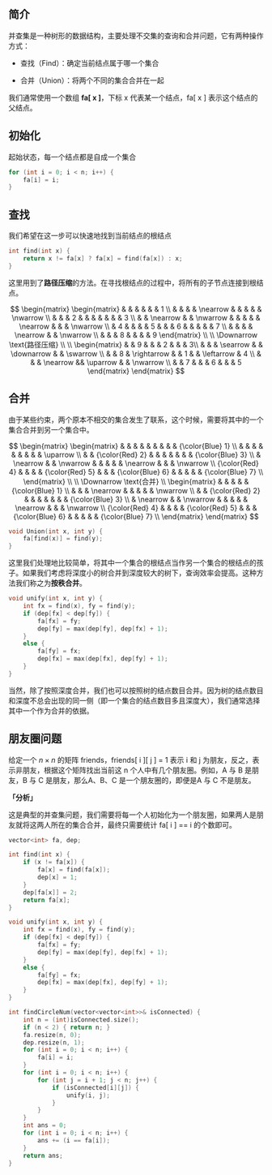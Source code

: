 ## 简介
并查集是一种树形的数据结构，主要处理不交集的查询和合并问题，它有两种操作方式：

* 查找（Find）：确定当前结点属于哪一个集合

* 合并（Union）：将两个不同的集合合并在一起

我们通常使用一个数组 **fa[ x ]**，下标 x 代表某一个结点，fa[ x ] 表示这个结点的父结点。

## 初始化
起始状态，每一个结点都是自成一个集合

```cpp
for (int i = 0; i < n; i++) {
    fa[i] = i;
}
```

## 查找
我们希望在这一步可以快速地找到当前结点的根结点

```cpp
int find(int x) {
    return x != fa[x] ? fa[x] = find(fa[x]) : x;
}
```

这里用到了**路径压缩**的方法。在寻找根结点的过程中，将所有的子节点连接到根结点。

$$
\begin{matrix}
\begin{matrix}
& & & & & & 1 \\
& & & & \nearrow & & & & & \nwarrow \\
& & & 2 & & & & & & & 3 \\
& & \nearrow & & \nwarrow & & & & & \nearrow & & & \nwarrow \\
& 4 & & & & 5 & & & 6 & & & & & 7 \\
& & & & \nearrow & & \nwarrow \\
& & & 8 & & & & 9 
\end{matrix} \\
\\
\Downarrow \text{路径压缩} \\
\\
\begin{matrix}
& & 9 & & & 2 & & & 3\\
& & & \searrow & & \downarrow & & \swarrow \\
& & 8 & \rightarrow & & 1 & & \leftarrow & 4 \\
& & & \nearrow && \uparrow & & \nwarrow \\
& & 7 & & & 6 & & & 5
\end{matrix}
\end{matrix}
$$

## 合并
由于某些约束，两个原本不相交的集合发生了联系，这个时候，需要将其中的一个集合合并到另一个集合中。

$$
\begin{matrix}
\begin{matrix}
& & & & & & & & & {\color{Blue} 1} \\
& & & & & & & & & \uparrow \\
& & {\color{Red} 2} & & & & & & & {\color{Blue} 3} \\
& \nearrow & & \nwarrow & & & & & \nearrow & & & \nwarrow \\
{\color{Red} 4} & & & & {\color{Red} 5} & & & {\color{Blue} 6} & & & & & {\color{Blue} 7} \\
\end{matrix} \\
\\
\Downarrow \text{合并}
\\
\begin{matrix}
& & & & & {\color{Blue} 1} \\
& & & \nearrow & & & & & \nwarrow \\
& & {\color{Red} 2} & & & & & & & {\color{Blue} 3} \\
& \nearrow & & \nwarrow & & & & & \nearrow & & & \nwarrow \\
{\color{Red} 4} & & & & {\color{Red} 5} & & & {\color{Blue} 6} & & & & & {\color{Blue} 7} \\
\end{matrix}
\end{matrix}
$$

```cpp
void Union(int x, int y) {
    fa[find(x)] = find(y);
}
```

这里我们处理地比较简单，将其中一个集合的根结点当作另一个集合的根结点的孩子。如果我们考虑将深度小的树合并到深度较大的树下，查询效率会提高。这种方法我们称之为**按秩合并**。

```cpp
void unify(int x, int y) {
    int fx = find(x), fy = find(y);
    if (dep[fx] < dep[fy]) {
        fa[fx] = fy;
        dep[fy] = max(dep[fy], dep[fx] + 1);
    }
    else {
        fa[fy] = fx;
        dep[fx] = max(dep[fx], dep[fy] + 1);
    }
}
```

当然，除了按照深度合并，我们也可以按照树的结点数目合并。因为树的结点数目和深度不总会出现的同一侧（即一个集合的结点数目多且深度大），我们通常选择其中一个作为合并的依据。

## 朋友圈问题
给定一个 $n \times n$ 的矩阵 friends，friends[ i ][ j ] = 1 表示 i 和 j 为朋友，反之，表示非朋友，根据这个矩阵找出当前这 n 个人中有几个朋友圈。例如，A 与 B 是朋友，B 与 C 是朋友，那么A、B、C 是一个朋友圈的，即便是A 与 C 不是朋友。

**「分析」**

这是典型的并查集问题，我们需要将每一个人初始化为一个朋友圈，如果两人是朋友就将这两人所在的集合合并，最终只需要统计 fa[ i ] == i 的个数即可。

```cpp
vector<int> fa, dep;

int find(int x) {
    if (x != fa[x]) {
        fa[x] = find(fa[x]);
        dep[x] = 1;
    }
    dep[fa[x]] = 2;
    return fa[x];
}

void unify(int x, int y) {
    int fx = find(x), fy = find(y);
    if (dep[fx] < dep[fy]) {
        fa[fx] = fy;
        dep[fy] = max(dep[fy], dep[fx] + 1);
    }
    else {
        fa[fy] = fx;
        dep[fx] = max(dep[fx], dep[fy] + 1);
    }
}

int findCircleNum(vector<vector<int>>& isConnected) {
    int n = (int)isConnected.size();
    if (n < 2) { return n; }
    fa.resize(n, 0);
    dep.resize(n, 1);
    for (int i = 0; i < n; i++) {
        fa[i] = i;
    }
    for (int i = 0; i < n; i++) {
        for (int j = i + 1; j < n; j++) {
            if (isConnected[i][j]) {
                unify(i, j);
            }
        }
    }
    int ans = 0;
    for (int i = 0; i < n; i++) {
        ans += (i == fa[i]);
    }
    return ans;
}
```